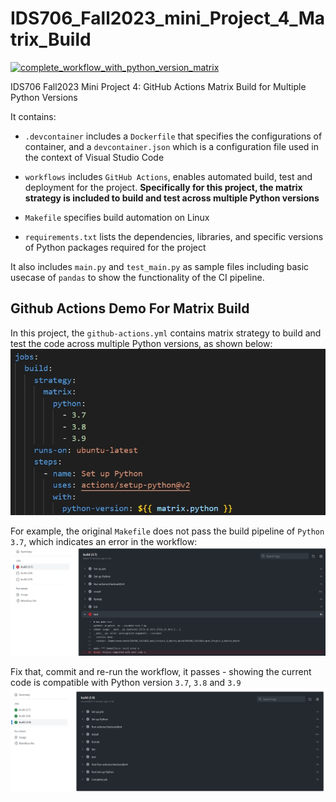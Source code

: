 # IDS706_Fall2023_mini_Project_4_Matrix_Build
[![complete_workflow_with_python_version_matrix](https://github.com/nogibjj/IDS706_Fall2023_mini_Project_4_Matrix_Build/actions/workflows/github-actions.yml/badge.svg)](https://github.com/nogibjj/IDS706_Fall2023_mini_Project_4_Matrix_Build/actions/workflows/github-actions.yml)

IDS706 Fall2023 Mini Project 4: GitHub Actions Matrix Build for Multiple Python Versions

It contains:

- ``.devcontainer`` includes a `Dockerfile` that specifies the configurations of container, and a `devcontainer.json` which is a configuration file used in the context of Visual Studio Code

- ``workflows`` includes `GitHub Actions`, enables automated build, test and deployment for the project. **Specifically for this project, the matrix strategy is included to build and test across multiple Python versions**

- ``Makefile`` specifies build automation on Linux

- ``requirements.txt`` lists the dependencies, libraries, and specific versions of Python packages required for the project

It also includes ``main.py`` and ``test_main.py`` as sample files including basic usecase of ``pandas`` to show the functionality of the CI pipeline.

## Github Actions Demo For Matrix Build
In this project, the `github-actions.yml` contains matrix strategy to build and test the code across multiple Python versions, as shown below:
![](demo_img/config.png)

For example, the original ``Makefile`` does not pass the build pipeline of ``Python 3.7``, which indicates an error in the workflow:
![](demo_img/failed.png)

Fix that, commit and re-run the workflow, it passes - showing the current code is compatible with Python version ``3.7``, ``3.8`` and ``3.9``
![](demo_img/passed.png)